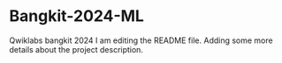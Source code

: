 # Bangkit-2024-ML
Qwiklabs bangkit 2024
I am editing the README file. Adding some more details about the project description.
